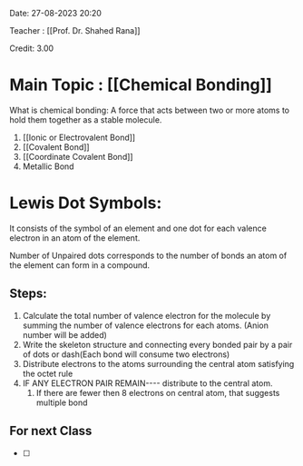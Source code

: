 Date: 27-08-2023 20:20

Teacher : [[Prof. Dr. Shahed Rana]]

Credit: 3.00
# Main Topic : [[Chemical Bonding]]


What is chemical bonding: A force that acts between two or more atoms to hold them together as a stable molecule.
1. [[Ionic or Electrovalent Bond]]
2. [[Covalent Bond]]
3. [[Coordinate Covalent Bond]]
4. Metallic Bond

# Lewis Dot Symbols:

It consists of the symbol of an element and one dot for each valence electron in an atom of the element.

Number of Unpaired dots corresponds to the number of bonds an atom of the element can form in a compound.


## Steps:
1. Calculate the total number of valence electron for the molecule by summing the number of valence electrons for each atoms. (Anion number will be added)
2. Write the skeleton structure and connecting every bonded pair by a pair of dots or dash(Each bond will consume two electrons)
3. Distribute electrons to the atoms surrounding the central atom satisfying the octet rule
4. IF ANY ELECTRON PAIR REMAIN---- distribute to the central atom.
	1. If there are fewer then 8 electrons on central atom, that suggests multiple bond







## For next Class
- [ ] 